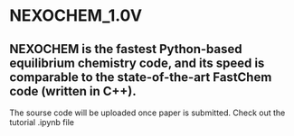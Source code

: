 # NEXOCHEM_1.0V

## NEXOCHEM is the fastest Python-based equilibrium chemistry code, and its speed is comparable to the state-of-the-art FastChem code (written in C++).

The sourse code will be uploaded once paper is submitted. Check out the tutorial .ipynb file

